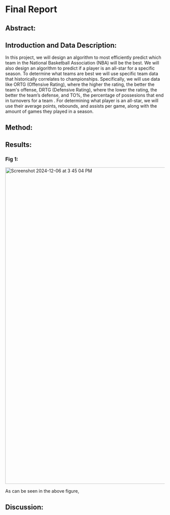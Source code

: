 # Final Report
## Abstract:

## Introduction and Data Description:
In this project, we will design an algorithm to most efficiently predict which team in the National Basketball Association (NBA) will be the best. We will also design an algorithm to predict if a player is an all-star for a specific season. To determine what teams are best we will use specific team data that historically correlates to championships. Specifically, we will use data like ORTG (Offensive Rating), where the higher the rating, the better the team's offense, DRTG (Defensive Rating), where the lower the rating, the better the team’s defense, and TO%, the percentage of possesions that end in turnovers for a team . For determining what player is an all-star, we will use their average points, rebounds, and assists per game, along with the amount of games they played in a season.
## Method:


## Results:

### Fig 1:
<img width="997" alt="Screenshot 2024-12-06 at 3 45 04 PM" src="https://github.com/user-attachments/assets/a011610f-2f8b-4094-97fa-7e9e2f8a9068">

As can be seen in the above figure,  

## Discussion:
